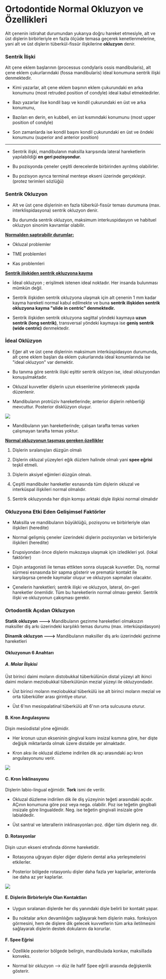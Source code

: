 # Ortodontide Normal Okluzyon ve Özellikleri

Alt çenenin istirahat durumundan yukarıya doğru hareket etmesiyle, alt ve üst dişlerin birbirleriyle en fazla ölçüde temasa geçerek kenetlenmelerine, yani alt ve üst dişlerin tüberkül-fissür ilişkilerine **okluzyon** denir.

### Sentrik İlişki

Alt çene eklem başlarının (processus condylaris ossis mandibularis), alt çene eklem çukurlarındaki (fossa mandibularis) ideal konumuna sentrik ilişki denmektedir.

- Kimi yazarlar, alt çene eklem başının eklem çukurundaki en arka konumunu (most retruded position of condyle) ideal kabul etmektedirler.

- Bazı yazarlar ilse kondil başı ve kondil çukurundaki en üst ve arka konumunu,

- Bazıları en derin, en kubbeli, en üst kısmındaki konumunu (most upper position of condyle)

- Son zamanlarda ise kondil başını kondil çukurundaki en üst ve öndeki konumunu (superior and anterior position)

---

- Sentrik ilişki, mandibulanın maksilla karşısında lateral hareketlerin yapılabildiği **en geri pozisyondur.**

- Bu pozisyonda çeneler çeşitli derecelerde birbirinden ayrılmış olabilirler.

- Bu pozisyon ayrıca terminal menteşe ekseni üzerinde gerçekleşir. (protez terimleri sözlüğü)

### Sentrik Okluzyon

- Alt ve üst çene dişlerinin en fazla tüberkül-fissür teması durumuna (max. interklispidasyona) sentrik okluzyon denir.

- Bu durumda sentrik okluzyon, maksimum interkuspidasyon ve habituel okluzyon sinonim kavramlar olabilir.

**<u>Normalden saptırabilir durumlar:</u>**

- Okluzal problemler

- TME problemleri

- Kas problemleri

**<u>Sentrik ilişkiden sentrik okluzyona kayma</u>**

- İdeal okluzyon ; erişilmek istenen ideal noktadır. Her insanda bulunması mümkün değil.

- Sentrik ilişkiden sentrik okluzyona ulaşmak için alt çenenin 1 mm kadar kayma hareketi normal kabul edilmekte ve buna **sentrik ilişkiden sentrik okluzyona kayma "slide in centric" denmektedir.**

- Sentrik ilişkiden sentrik okluzyona sagittal yöndeki kaymaya **uzun sentrik (long sentrik)**, transversal yöndeki kaymaya ise **geniş sentrik (wide centric)** denmektedir.

### İdeal Oklüzyon

- Eğer alt ve üst çene dişlerinin maksimum interküspidasyon durumunda, alt çene eklem başları da eklem çukurlarında ideal konumlarında ise "ideal okluzyon" var demektir.

- Bu tanıma göre sentrik ilişki eşittir sentrik oklzyon ise, ideal okluzyondan konuşulmaktadır.

- Okluzal kuvvetler dişlerin uzun eksenlerine yönlenecek yapıda düzenlenir.

- Mandibulanın protrüziv hareketlerinde; anterior dişlerin rehberliği mevcuttur. Posterior disklüzyon oluşur.

![](/home/bt/.config/marktext/images/2022-04-08-18-35-29-image.png)

- Mandibulanın yan hareketlerinde; çalışan tarafta temas varken çalışmayan tarafta temas yoktur.

**<u>Normal okluzyonun taşıması gereken özellikler</u>**

1. Dişlerin sıralanışları düzgün olmalı

2. Dişlerin okluzal yüzeyleri eğik düzlem halinde olmalı yani **spee eğrisi** teşkil etmeli.

3. Dişlerin aksiyel eğimleri düzgün olmalı.

4. Çeşitli mandibuler hareketler esnasında tüm dişlerin okluzal ve interküspal ilişkileri normal olmalıdır.

5. Sentrik okluzyonda her dişin komşu arktaki dişle ilişkisi normal olmalıdır

### Okluzyona Etki Eden Gelişimsel Faktörler

- Maksilla ve mandibulanın büyüklüğü, pozisyonu ve birbirleriyle olan ilişkileri (heredite)

- Normal gelişmiş çeneler üzerindeki dişlerin pozisyonları ve birbirleriyle ilişkileri (heredite)

- Erupsiyondan önce dişlerin mukozaya ulaşmak için izledikleri yol. (lokal faktörler)

- Dişin antagonisti ile temas ettikten sonra oluşacak kuvvetler. Diş, normal sürmesi esnasında bir sapma gösterir ve prematür kontakt ile karşılaşırsa çenede kaymalar oluşur ve okluzyon sapmaları olacaktır.

- Çenelerin hareketleri; sentrik ilişki ve okluzyon, lateral, ön-geri hareketler önemlidir. Tüm bu hareketlerin normal olması gerekir. Sentrik ilişki ve okluzyonun çakışması gerekir.

### Ortodontik Açıdan Okluzyon

**Statik okluzyon --->** Mandibulanın gezinme hareketleri olmaksızın maksiller diş arkı üzerindeki karşılıklı temas durumu (max. interküspidasyon)

**Dinamik okluzyon --->** Mandibulanın maksiller diş arkı üzerindeki gezinme hareketleri

#### Okluzyonun 6 Anahtarı

##### A. Molar İlişkisi

Üst birinci daimi moların distobukkal tüberkülünün distal yüzeyi alt ikinci daimi moların meziobukkal tüberkülünün mezial yüzeyi ile okluzyondadır.

- Üst birinci moların meziobukkal tüberkülü ise alt birinci moların mezial ve orta tüberküller arası girintiye oturur.

- Üst 6'nın mesiopalatinal tüberkülü alt 6'nın orta sulcusuna oturur.

#### B. Kron Angulasyonu

Dişin mesiodistal yöne eğimidir.

- Her kronun uzun ekseninin gingival kısmı insizal kısmına göre, her dişte değişik miktarlarda olmak üzere distalde yer almaktadır.

- Kron aksı ile okluzal düzleme indirilen dik açı arasındaki açı kron angulasyonunu verir.

![](/home/bt/.config/marktext/images/2022-04-08-18-42-58-image.png)

#### C. Kron İnklinasyonu

Dişlerin labio-lingual eğimidir. **Tork** ismi de verilir.

- Okluzal düzleme indirilen dik ile diş yüzeyinin teğeti arasındaki açıdır. AÇının konumuna göre poz veya nega. olabilir. Poz ise teğetin gingibali insizale göre lingualdedir. Neg. ise teğetin gingivali insizale göre labialdedir.

- Üst santral ve laterallerin inklinasyonları poz. diğer tüm dişlerin neg. dir.

#### D. Rotasyonlar

Dişin uzun ekseni etrafında dönme hareketidir.

- Rotasyona uğrayan dişler diğer dişlerin dental arka yerleşmelerini etkilerler.

- Posterior bölgede rotasyonlu dişler daha fazla yer kaplarlar, anteriorda ise daha az yer kaplarlar.

![](/home/bt/.config/marktext/images/2022-04-08-18-45-35-image.png)

#### E. Dişlerin Birbirleriyle Olan Kontaktları

- Uygun sıralanan dişlerde her diş yanındaki dişle belirli bir kontakt yapar.

- Bu noktalar arkın devamlılığını sağlayarak hem dişlerin maks. fonksiyon görmesini, hem de dişlere dik gelecek kuvvetlerin tüm arka iletilmesini sağlayarak dişlerin destek dokularını da korurlar.

#### F. Spee Eğrisi

- Özellikle posterior bölgede belirgin, mandibulada konkav, maksillada konveks.

- Normal bir okluzyon --> düz ile hafif Spee eğrili arasında değişkenlik gösterir.
